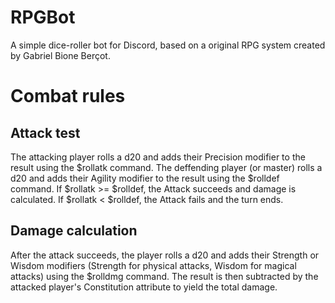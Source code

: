 # RPGBot 
A simple dice-roller bot for Discord, based on a original RPG system created by Gabriel Bione Berçot. 

# Combat rules
## Attack test
The attacking player rolls a d20 and adds their Precision modifier to the result using the $rollatk command.
The deffending player (or master) rolls a d20 and adds their Agility modifier to the result using the $rolldef command.
If $rollatk >= $rolldef, the Attack succeeds and damage is calculated.
If $rollatk < $rolldef, the Attack fails and the turn ends.
## Damage calculation
After the attack succeeds, the player rolls a d20 and adds their Strength or Wisdom modifiers (Strength for physical attacks, Wisdom for magical attacks) using the $rolldmg command. The result is then subtracted by the attacked player's Constitution attribute to yield the total damage.


